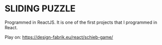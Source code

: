 # SLIDING PUZZLE

Programmed in ReactJS. It is one of the first projects that I programmed in React.

Play on:
https://design-fabrik.eu/react/schieb-game/


